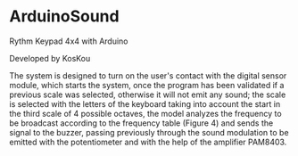 # ArduinoSound
Rythm Keypad 4x4 with Arduino


Developed by KosKou

The system is designed to turn on the user's contact with the digital sensor module, which starts the system, 
once the program has been validated if a previous scale was selected, otherwise it will not emit any sound; the 
scale is selected with the letters of the keyboard taking into account the start in the third scale of 4 possible 
octaves, the model analyzes the frequency to be broadcast according to the frequency table (Figure 4) and sends the 
signal to the buzzer, passing previously through the sound modulation to be emitted with the potentiometer and 
with the help of the amplifier PAM8403.
